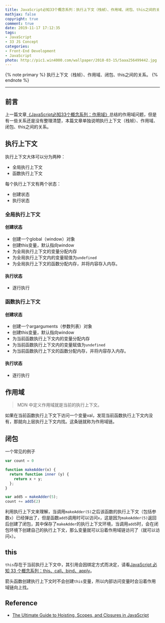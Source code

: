 ```yaml
---
title: JavaScript必知33个概念系列：执行上下文（栈帧）、作用域、闭包、this之间的关系
mathjax: false
copyright: true
comment: true
date: 2019-11-17 17:12:35
tags:
- JavaScript
- 33 JS Concept
categories:
- Front-End Development
- JavaScript
photo: http://pic1.win4000.com/wallpaper/2018-03-15/5aaa256499442.jpg
---
```


{% note primary %}
执行上下文（栈帧）、作用域、闭包、this之间的关系。
{% endnote %}

<!-- more -->

---

## 前言

上一篇文章[《JavaScript必知33个概念系列：作用域》](/2019/11/14/js-concept-7-scope/)总结的作用域问题，但是有一些关系还是没有整理清楚，本篇文章单独说明执行上下文（栈帧）、作用域、闭包、this之间的关系。

## 执行上下文

执行上下文大体可以分为两种：
- 全局执行上下文
- 函数执行上下文

每个执行上下文有两个状态：
- 创建状态
- 执行状态

### 全局执行上下文

#### 创建状态

- 创建一个global（window）对象
- 创建this变量，默认指向window
- 为全局执行上下文的变量分配内存
- 为全局执行上下文内的变量赋值为`undefined`
- 为全局执行上下文的函数分配内存，并将内容存入内存。

#### 执行状态

- 逐行执行

### 函数执行上下文

#### 创建状态

- 创建一个argarguments（参数列表）对象
- 创建this变量，默认指向window
- 为当前函数执行上下文内的变量分配内存
- 为当前函数执行上下文内的变量赋值为`undefined`
- 为当前函数执行上下文的函数分配内存，并将内容存入内存。


#### 执行状态

- 逐行执行

## 作用域
> MDN 中定义作用域就是当前的执行上下文。

如果在当前函数执行上下文下访问一个变量val，发现当前函数执行上下文内没有，那就向上层执行上下文内找。这条链就称为作用域链。

## 闭包

一个常见的例子

```javascript
var count = 0

function makeAdder(x) {
  return function inner (y) {
    return x + y;
  };
}

var add5 = makeAdder(5);
count += add5(2)
```

利用执行上下文来理解，当调用`makeAdder(5)`之后该函数的执行上下文（包括参数`x`）已经弹出了，但是函数`add5`调用时可以访问`x`，这是因为`makeAdder(5)`返回后创建了闭包，其中保存了`makeAdder`的执行上下文环境，当调用`add5`时，会在闭包环境下创建自己的执行上下文，那么变量就可以沿着作用域链访问了（就可以访问`x`）。


## this

`this`存在于当前执行上下文中，其引用会因绑定方式而决定，请看[JavaScript 必知 33 个概念系列：this、call、bind、apply](http://localhost:4000/2019/11/16/js-concept-15-this-call-bind-apply/)。

箭头函数创建执行上下文时不会创建`this`变量，所以内部访问变量时会沿着作用域链向上找。

## Reference

- [The Ultimate Guide to Hoisting, Scopes, and Closures in JavaScript](https://tylermcginnis.com/ultimate-guide-to-execution-contexts-hoisting-scopes-and-closures-in-javascript/)